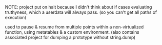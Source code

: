 NOTE: project put on halt because I didn't think about if cases evaluating truthyness, which a userdata will always pass. (so you can't get all paths of execution)

used to pause & resume from multiple points within a non-virtualized function, using metatables & a custom environment.
(also contains associated project for dumping a prototype without string.dump)
